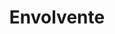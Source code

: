 ---
slug: envolvente
title: Envolvente
summary: null # string
# image: envolvente/barandas/1.jpg
icon: window-frame
weight: 1
toc: false
draft: false
noindex: false
translationKey: envolvente
seo: Envolventes en República Dominicana - Eurolux SRL
description: llll➤ Diseño, fabricación e instalación de todo tipo de Envolvente ✅ y fachada ligera para su proyecto.
---